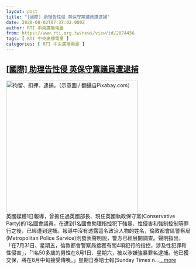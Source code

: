 ```yaml
---
layout: post
title: "[國際] 助理告性侵 英保守黨議員遭逮捕"
date: 2020-08-02T07:37:02.000Z
author: RTI 中央廣播電臺
from: https://www.rti.org.tw/news/view/id/2074456
tags: [ RTI 中央廣播電臺 ]
categories: [ RTI 中央廣播電臺 ]
---
```

<!--1596353822000-->
[[國際] 助理告性侵 英保守黨議員遭逮捕](https://www.rti.org.tw/news/view/id/2074456)
------

<div>
<img src="https://static.rti.org.tw/assets/thumbnails/2019/11/16/4f9d7e3a1084816bf6c69218cb3ec99b.jpg" width="360" alt="拘留、扣押、逮捕。（示意圖 / 翻攝自Pixabay.com）" title="拘留、扣押、逮捕。（示意圖 / 翻攝自Pixabay.com）"><br>英國媒體1日報導，曾擔任過英國部長、現任英國執政保守黨(Conservative Party)的1名國會議員，在遭到1名國會助理指控犯下強暴、性侵害和強制控制等罪行之後，已經遭到逮捕。報導中沒有透露這名政治人物的姓名，倫敦都會區警察局(Metropolitan Police Service)則發表聲明說，警方已經展開調查。聲明指出，「在7月31日、星期五，倫敦都會警察局接獲有關4項犯行的指控，涉及性犯罪和性侵害」，「1名50多歲的男性在8月1日、星期六，被以涉嫌強暴罪名逮捕。他已獲交保，將在8月中旬接受傳喚。」星期日泰晤士報(Sunday Times n...<a target="_blank" href="https://www.rti.org.tw/news/view/id/2074456">...more</a>
</div>
